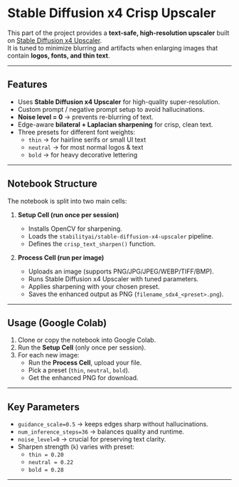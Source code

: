 # Stable Diffusion x4 Crisp Upscaler

This part of the project provides a **text-safe, high-resolution upscaler** built on [Stable Diffusion x4 Upscaler](https://huggingface.co/stabilityai/stable-diffusion-x4-upscaler).  
It is tuned to minimize blurring and artifacts when enlarging images that contain **logos, fonts, and thin text**.

---

## Features
- Uses **Stable Diffusion x4 Upscaler** for high-quality super-resolution.  
- Custom prompt / negative prompt setup to avoid hallucinations.  
- **Noise level = 0** -> prevents re-blurring of text.  
- Edge-aware **bilateral + Laplacian sharpening** for crisp, clean text.  
- Three presets for different font weights:
  - `thin` -> for hairline serifs or small UI text  
  - `neutral` ->  for most normal logos & text  
  - `bold` -> for heavy decorative lettering  

---

## Notebook Structure
The notebook is split into two main cells:

1. **Setup Cell (run once per session)**  
   - Installs OpenCV for sharpening.  
   - Loads the `stabilityai/stable-diffusion-x4-upscaler` pipeline.  
   - Defines the `crisp_text_sharpen()` function.

2. **Process Cell (run per image)**  
   - Uploads an image (supports PNG/JPG/JPEG/WEBP/TIFF/BMP).  
   - Runs Stable Diffusion x4 Upscaler with tuned parameters.  
   - Applies sharpening with your chosen preset.  
   - Saves the enhanced output as PNG (`filename_sdx4_<preset>.png`).  

---

## Usage (Google Colab)

1. Clone or copy the notebook into Google Colab.  
2. Run the **Setup Cell** (only once per session).  
3. For each new image:
   - Run the **Process Cell**, upload your file.  
   - Pick a preset (`thin`, `neutral`, `bold`).  
   - Get the enhanced PNG for download.

---

## Key Parameters
- `guidance_scale=0.5` → keeps edges sharp without hallucinations.  
- `num_inference_steps=36` → balances quality and runtime.  
- `noise_level=0` → crucial for preserving text clarity.  
- Sharpen strength (`k`) varies with preset:
  - `thin = 0.20`  
  - `neutral = 0.22`  
  - `bold = 0.28`  

---

